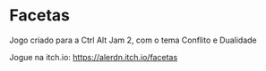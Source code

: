 # Facetas
Jogo criado para a Ctrl Alt Jam 2, com o tema Conflito e Dualidade

Jogue na itch.io: https://alerdn.itch.io/facetas
